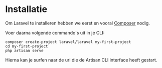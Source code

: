 # Installatie

Om Laravel te installeren hebben we eerst en vooral [Composer](https://getcomposer.org/download/) nodig.

Voer daarna volgende commando's uit in je CLI:

``` shell
composer create-project laravel/laravel my-first-project 
cd my-first-project
php artisan serve
```

Hierna kan je surfen naar de url die de Artisan CLI interface heeft gestart.
